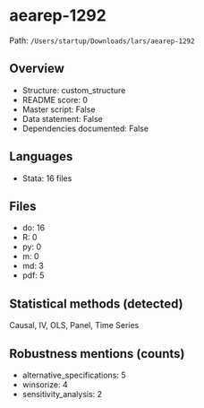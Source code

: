 # aearep-1292

Path: `/Users/startup/Downloads/lars/aearep-1292`

## Overview
- Structure: custom_structure
- README score: 0
- Master script: False
- Data statement: False
- Dependencies documented: False

## Languages
- Stata: 16 files

## Files
- do: 16
- R: 0
- py: 0
- m: 0
- md: 3
- pdf: 5

## Statistical methods (detected)
Causal, IV, OLS, Panel, Time Series

## Robustness mentions (counts)
- alternative_specifications: 5
- winsorize: 4
- sensitivity_analysis: 2